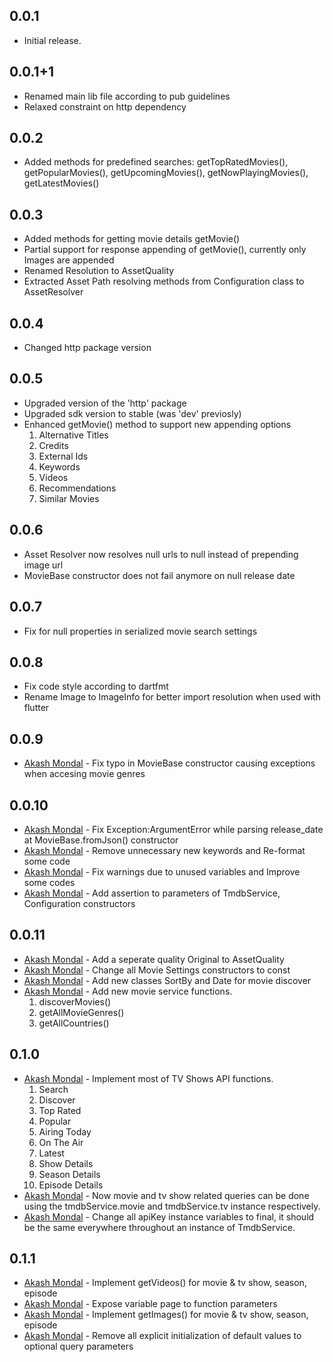 ## 0.0.1

* Initial release.

## 0.0.1+1

* Renamed main lib file according to pub guidelines
* Relaxed constraint on http dependency

## 0.0.2
* Added methods for predefined searches: getTopRatedMovies(), getPopularMovies(), getUpcomingMovies(), getNowPlayingMovies(), getLatestMovies()

## 0.0.3

* Added methods for getting movie details getMovie() 
* Partial support for response appending of getMovie(), currently only Images are appended 
* Renamed Resolution to AssetQuality
* Extracted Asset Path resolving methods from Configuration class to AssetResolver

## 0.0.4

* Changed http package version 

## 0.0.5

* Upgraded version of the 'http' package
* Upgraded sdk version to stable (was 'dev' previosly)
* Enhanced getMovie() method to support new appending options
    1. Alternative Titles
    2. Credits
    3. External Ids
    4. Keywords
    5. Videos
    6. Recommendations
    7. Similar Movies

## 0.0.6

* Asset Resolver now resolves null urls to null instead of prepending image url
* MovieBase constructor does not fail anymore on null release date

## 0.0.7

* Fix for null properties in serialized movie search settings

## 0.0.8

* Fix code style according to dartfmt
* Rename Image to ImageInfo for better import resolution when used with flutter

## 0.0.9

* [Akash Mondal](https://github.com/Akash98Sky) - Fix typo in MovieBase constructor causing exceptions when accesing movie genres

## 0.0.10

* [Akash Mondal](https://github.com/Akash98Sky) - Fix Exception:ArgumentError while parsing release_date at MovieBase.fromJson() constructor
* [Akash Mondal](https://github.com/Akash98Sky) - Remove unnecessary new keywords and Re-format some code
* [Akash Mondal](https://github.com/Akash98Sky) - Fix warnings due to unused variables and Improve some codes
* [Akash Mondal](https://github.com/Akash98Sky) - Add assertion to parameters of TmdbService, Configuration constructors

## 0.0.11

* [Akash Mondal](https://github.com/Akash98Sky) - Add a seperate quality Original to AssetQuality
* [Akash Mondal](https://github.com/Akash98Sky) - Change all Movie Settings constructors to const
* [Akash Mondal](https://github.com/Akash98Sky) - Add new classes SortBy and Date for movie discover
* [Akash Mondal](https://github.com/Akash98Sky) - Add new movie service functions.
    1. discoverMovies()
    2. getAllMovieGenres()
    3. getAllCountries()

## 0.1.0

* [Akash Mondal](https://github.com/Akash98Sky) - Implement most of TV Shows API functions.
    1. Search
    2. Discover
    3. Top Rated
    4. Popular
    5. Airing Today
    6. On The Air
    7. Latest
    8. Show Details
    9. Season Details
    10. Episode Details
* [Akash Mondal](https://github.com/Akash98Sky) - Now movie and tv show related queries can be done using the tmdbService.movie and tmdbService.tv instance respectively.
* [Akash Mondal](https://github.com/Akash98Sky) - Change all apiKey instance variables to final, it should be the same everywhere throughout an instance of TmdbService.

## 0.1.1

* [Akash Mondal](https://github.com/Akash98Sky) - Implement getVideos() for movie & tv show, season, episode
* [Akash Mondal](https://github.com/Akash98Sky) - Expose variable page to function parameters
* [Akash Mondal](https://github.com/Akash98Sky) - Implement getImages() for movie & tv show, season, episode
* [Akash Mondal](https://github.com/Akash98Sky) - Remove all explicit initialization of default values to optional query parameters
